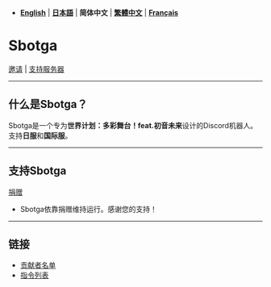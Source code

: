  - [**English**](README.md) | [**日本語**](README_jp.md) | **简体中文** | [**繁體中文**](README_zh-tw.md) | [**Français**](README_fr.md)

# **Sbotga**  

[邀请](https://discord.com/oauth2/authorize?client_id=1322253224799109281) | [支持服务器](https://discord.gg/JKANSRGPNW)  

---  

## **什么是Sbotga？**  
Sbotga是一个专为**世界计划：多彩舞台！feat.初音未来**设计的Discord机器人。  
支持**日服**和**国际服**。  

---  

## **支持Sbotga**  
[捐赠](https://ko-fi.com/uselessyum)  
- Sbotga依靠捐赠维持运行。感谢您的支持！  

---  

## **链接**  
- [贡献者名单](zh/CREDITS.md)
- [指令列表](zh/COMMANDS.md)
